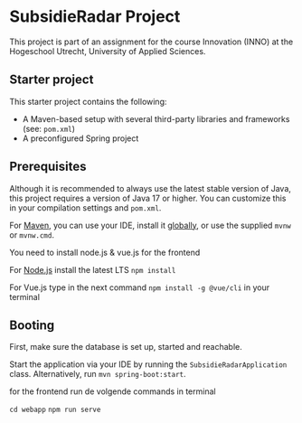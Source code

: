 # SubsidieRadar Project
This project is part of an assignment for the
course Innovation (INNO) at the
Hogeschool Utrecht, University of Applied Sciences.


## Starter project
This starter project contains the following:

* A Maven-based setup with several
  third-party libraries and frameworks (see: `pom.xml`)
* A preconfigured Spring project

## Prerequisites
Although it is recommended to always use the latest stable version
of Java, this project requires a version of Java 17 or higher.
You can customize this in your compilation settings and `pom.xml`.

For [Maven](https://maven.apache.org/guides/getting-started/maven-in-five-minutes.html),
you can use your IDE, install it [globally](https://maven.apache.org/download.cgi),
or use the supplied `mvnw` or `mvnw.cmd`.

You need to install node.js & vue.js for the frontend 

For [Node.js](https://nodejs.org/en/download/) install the latest LTS `npm install`

For Vue.js type in the next command `npm install -g @vue/cli` in your terminal 


## Booting
First, make sure the database is set up, started and reachable.

Start the application via your IDE by running the `SubsidieRadarApplication`
class. Alternatively, run `mvn spring-boot:start`.

for the frontend run de volgende commands in terminal

`cd webapp`
`npm run serve`
